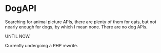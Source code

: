 # DogAPI

Searching for animal picture APIs, there are plenty of them for cats, but not nearly enough for dogs, by which I mean none. There are no dog APIs.

UNTIL NOW.

Currently undergoing a PHP rewrite.
